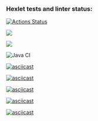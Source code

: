 ### Hexlet tests and linter status:
[![Actions Status](https://github.com/nik2704/java-project-lvl2/workflows/hexlet-check/badge.svg)](https://github.com/nik2704/java-project-lvl2/actions)

<a href="https://codeclimate.com/github/nik2704/java-project-lvl2/maintainability"><img src="https://api.codeclimate.com/v1/badges/a91cb82e886c46bf7588/maintainability" /></a>

<a href="https://codeclimate.com/github/nik2704/java-project-lvl2/test_coverage"><img src="https://api.codeclimate.com/v1/badges/a91cb82e886c46bf7588/test_coverage" /></a>

![Java CI](https://github.com/nik2704/java-project-lvl2/actions/workflows/blank.yml/badge.svg)

[![asciicast](https://asciinema.org/a/SHXhUiKmPI2P7v4EpBuJcQFnV.svg)](https://asciinema.org/a/SHXhUiKmPI2P7v4EpBuJcQFnV)

[![asciicast](https://asciinema.org/a/hmkQGAJIb4e4kVifOEY1l0tZ5.svg)](https://asciinema.org/a/hmkQGAJIb4e4kVifOEY1l0tZ5)

[![asciicast](https://asciinema.org/a/N6RCt6HEIrXkWDPqIK1jSDIC7.svg)](https://asciinema.org/a/N6RCt6HEIrXkWDPqIK1jSDIC7)

[![asciicast](https://asciinema.org/a/U9Alcn8pr3tvoycmfbfy7Rbja.svg)](https://asciinema.org/a/U9Alcn8pr3tvoycmfbfy7Rbja)

[![asciicast](https://asciinema.org/a/XnUPUNKB7UTei6vEXVEms2U9q.svg)](https://asciinema.org/a/XnUPUNKB7UTei6vEXVEms2U9q)
